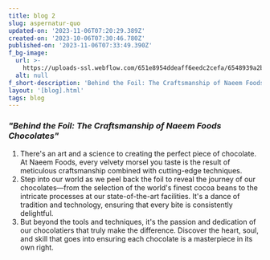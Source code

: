 ```yaml
---
title: blog 2
slug: aspernatur-quo
updated-on: '2023-11-06T07:20:29.389Z'
created-on: '2023-10-06T07:30:46.780Z'
published-on: '2023-11-06T07:33:49.390Z'
f_bg-image:
  url: >-
    https://uploads-ssl.webflow.com/651e8954ddeaff6eedc2cefa/6548939a2b48519ef1a56aec_pexels-alleksana-4113350.jpg
  alt: null
f_short-description: 'Behind the Foil: The Craftsmanship of Naeem Foods Chocolates'
layout: '[blog].html'
tags: blog
---
```


### **_"Behind the Foil: The Craftsmanship of Naeem Foods Chocolates"_**

1.  There's an art and a science to creating the perfect piece of chocolate. At Naeem Foods, every velvety morsel you taste is the result of meticulous craftsmanship combined with cutting-edge techniques.
2.  Step into our world as we peel back the foil to reveal the journey of our chocolates—from the selection of the world's finest cocoa beans to the intricate processes at our state-of-the-art facilities. It's a dance of tradition and technology, ensuring that every bite is consistently delightful.
3.  But beyond the tools and techniques, it's the passion and dedication of our chocolatiers that truly make the difference. Discover the heart, soul, and skill that goes into ensuring each chocolate is a masterpiece in its own right.

‍
